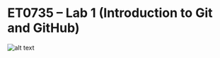 # ET0735 – Lab 1 (Introduction to Git and GitHub)
![alt text](https://images.ctfassets.net/lzny33ho1g45/7vluy8Gf7IOypeUjHAb86x/f35d4221129daa9fd860f938b76cc3f7/how-to-reverse-image-search-image05.png)
